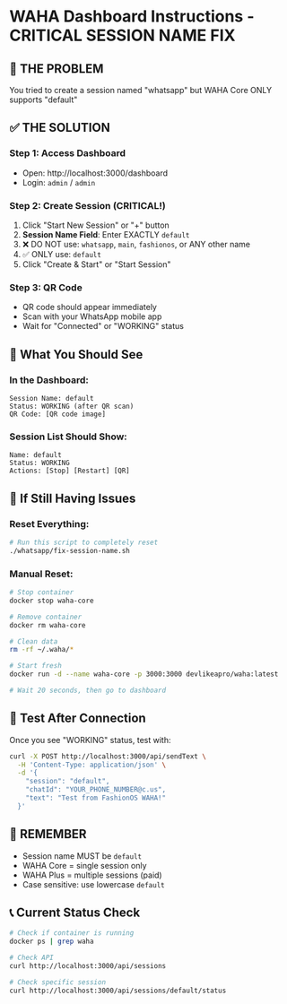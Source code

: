# WAHA Dashboard Instructions - CRITICAL SESSION NAME FIX

## 🚨 THE PROBLEM
You tried to create a session named "whatsapp" but WAHA Core ONLY supports "default"

## ✅ THE SOLUTION

### Step 1: Access Dashboard
- Open: http://localhost:3000/dashboard
- Login: `admin` / `admin`

### Step 2: Create Session (CRITICAL!)
1. Click "Start New Session" or "+" button
2. **Session Name Field**: Enter EXACTLY `default`
3. ❌ DO NOT use: `whatsapp`, `main`, `fashionos`, or ANY other name
4. ✅ ONLY use: `default`
5. Click "Create & Start" or "Start Session"

### Step 3: QR Code
- QR code should appear immediately
- Scan with your WhatsApp mobile app
- Wait for "Connected" or "WORKING" status

## 🎯 What You Should See

### In the Dashboard:
```
Session Name: default
Status: WORKING (after QR scan)
QR Code: [QR code image]
```

### Session List Should Show:
```
Name: default
Status: WORKING
Actions: [Stop] [Restart] [QR]
```

## 🔧 If Still Having Issues

### Reset Everything:
```bash
# Run this script to completely reset
./whatsapp/fix-session-name.sh
```

### Manual Reset:
```bash
# Stop container
docker stop waha-core

# Remove container  
docker rm waha-core

# Clean data
rm -rf ~/.waha/*

# Start fresh
docker run -d --name waha-core -p 3000:3000 devlikeapro/waha:latest

# Wait 20 seconds, then go to dashboard
```

## 📱 Test After Connection

Once you see "WORKING" status, test with:

```bash
curl -X POST http://localhost:3000/api/sendText \
  -H 'Content-Type: application/json' \
  -d '{
    "session": "default",
    "chatId": "YOUR_PHONE_NUMBER@c.us",
    "text": "Test from FashionOS WAHA!"
  }'
```

## 🚨 REMEMBER
- Session name MUST be `default`
- WAHA Core = single session only
- WAHA Plus = multiple sessions (paid)
- Case sensitive: use lowercase `default`

## 📞 Current Status Check
```bash
# Check if container is running
docker ps | grep waha

# Check API
curl http://localhost:3000/api/sessions

# Check specific session
curl http://localhost:3000/api/sessions/default/status
```
